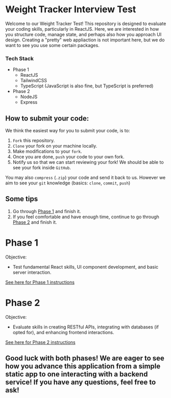 # Weight Tracker Interview Test

Welcome to our Weight Tracker Test! This repository is designed to evaluate your coding skills, particularly in ReactJS. Here, we are interested in how you structure code, manage state, and perhaps also how you approach UI design. Creating a "pretty" web appliaction is not important here, but we do want to see you use some certain packages.

### Tech Stack
- Phase 1
  - ReactJS
  - TailwindCSS
  - TypeScript (JavaScript is also fine, but TypeScript is preferred)
- Phase 2
  - NodeJS
  - Express

## How to submit your code:
We think the easiest way for you to submit your code, is to:
1. `Fork` this repository.
2. `Clone` your fork on your machine locally.
2. Make modifications to your `fork`.
3. Once you are done, `push` your code to your own fork.
4. Notify us so that we can start reviewing your fork! We should be able to see your fork inside `GitHub`.

You may also `compress` (`.zip`) your code and send it back to us.
However we aim to see your `git` knowledge (basics: `clone`, `commit`, `push`)

## Some tips
1. Go through [Phase 1](https://github.com/doshexchnage/weight-tracker-test/blob/dev/PHASE-1.md) and finish it.
2. If you feel comfortable and have enough time, continue to go through [Phase 2](https://github.com/doshexchnage/weight-tracker-test/blob/dev/PHASE-1.md) and finish it.

# Phase 1
Objective:
- Test fundamental React skills, UI component development, and basic server interaction.

[See here for Phase 1 instructions](https://github.com/doshexchnage/weight-tracker-test/blob/dev/PHASE-1.md)

# Phase 2
Objective:
- Evaluate skills in creating RESTful APIs, integrating with databases (if opted for), and enhancing frontend interactions.

[See here for Phase 2 instructions](https://github.com/doshexchnage/weight-tracker-test/blob/dev/PHASE-2.md)

## Good luck with both phases! We are eager to see how you advance this application from a simple static app to one interacting with a backend service! If you have any questions, feel free to ask!
